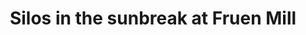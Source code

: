 ---
title: "Silos in the sunbreak at Fruen Mill"
picture: "/assets/camera-roll/2008/2008-05-31-silos-in-the-sunbreak-at-fruen-mill/recon-4-090.jpg"
layout: picture
thumbnail: "/assets/camera-roll/2008/2008-05-31-silos-in-the-sunbreak-at-fruen-mill/recon-4-090-thumbnail.jpg"
tags:
  - Recon 4
  - photograph
  - looking up
  - silo
  - Fruen Mill
  - urban exploration
  - Minneapolis
---